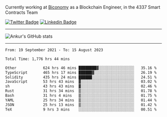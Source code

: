 Currently working at [Biconomy](https://biconomy.io/) as a Blockchain Engineer, in the 4337 Smart Contracts Team

 [![Twitter Badge](https://img.shields.io/badge/-@ankurdubey521-1ca0f1?style=flat-square&labelColor=1ca0f1&logo=twitter&logoColor=white&link=https://twitter.com/ankurdubey521)](https://twitter.com/ankurdubey521) [![Linkedin Badge](https://img.shields.io/badge/-ankurdubey521-blue?style=flat-square&logo=Linkedin&logoColor=white&link=https://www.linkedin.com/in/ankurdubey521/)](https://www.linkedin.com/in/ankurdubey521/)

<hr/>

![Ankur's GitHub stats](https://github-readme-stats.vercel.app/api?username=ankurdubey521&count_private=true&theme=radical)

<hr/>

<!--START_SECTION:waka-->

```txt
From: 19 September 2021 - To: 15 August 2023

Total Time: 1,776 hrs 44 mins

Other            624 hrs 46 mins ████████▓░░░░░░░░░░░░░░░░   35.16 %
TypeScript       465 hrs 17 mins ██████▓░░░░░░░░░░░░░░░░░░   26.19 %
Solidity         435 hrs 24 mins ██████░░░░░░░░░░░░░░░░░░░   24.51 %
JavaScript       53 hrs 43 mins  ▓░░░░░░░░░░░░░░░░░░░░░░░░   03.02 %
sh               43 hrs 43 mins  ▓░░░░░░░░░░░░░░░░░░░░░░░░   02.46 %
Rust             31 hrs 34 mins  ▒░░░░░░░░░░░░░░░░░░░░░░░░   01.78 %
Bash             31 hrs 4 mins   ▒░░░░░░░░░░░░░░░░░░░░░░░░   01.75 %
YAML             25 hrs 34 mins  ▒░░░░░░░░░░░░░░░░░░░░░░░░   01.44 %
JSON             25 hrs 13 mins  ▒░░░░░░░░░░░░░░░░░░░░░░░░   01.42 %
TeX              9 hrs 3 mins    ░░░░░░░░░░░░░░░░░░░░░░░░░   00.51 %
```

<!--END_SECTION:waka-->

